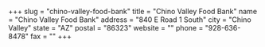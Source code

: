 +++
slug = "chino-valley-food-bank"
title = "Chino Valley Food Bank"
name = "Chino Valley Food Bank"
address = "840 E Road 1 South"
city = "Chino Valley"
state = "AZ"
postal = "86323"
website = ""
phone = "928-636-8478"
fax = ""
+++
